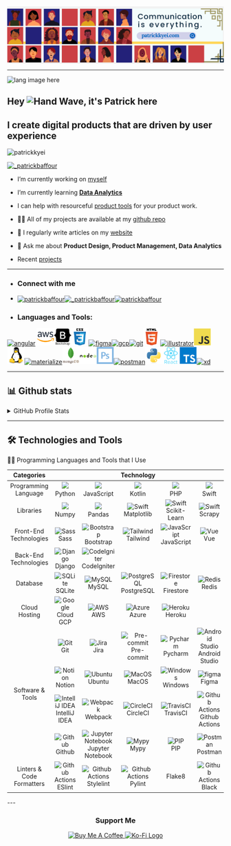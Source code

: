 <img src="./header.png" alt="Github Banner" align="center">

---
<p align="left"><img width=15%" src="lang.gif" alt="lang image here" /></p>

## Hey <img src="https://media.giphy.com/media/hvRJCLFzcasrR4ia7z/giphy.gif" width="28" alt="Hand Wave">, it's Patrick here

## I create digital products that are driven by user experience

![patrickkyei](https://komarev.com/ghpvc/?username=patrickkyei&label=Profile%20views&color=0e75b6&style=flat)

[![_patrickbaffour](https://img.shields.io/twitter/follow/_patrickbaffour?logo=twitter&style=for-the-badge)](https://twitter.com/_patrickbaffour)



- I’m currently working on [myself](https://patrickkyei.com/about "Patrick Kyei")

- I’m currently learning [**Data Analytics**](https://patrickkyei.com/posts/data-analytics-project/ "Cyclistic Data Analytics project")

- I can help with resourceful [product tools](https://patrickkyei.com/posts/product-resource-links/ "product tools") for your product work.

- 👨‍💻 All of my projects are available at my [github repo](https://github.com/PatrickKyei "github repo")

- 📝 I regularly write articles on my [website](https://patrickkyei.com/ "website")

- 💬 Ask me about **Product Design, Product Management, Data Analytics**

- Recent [projects](https://patrickkyei.com/projects/ "Project")

* * *



- ### Connect with me

- [<img align="center" src="https://raw.githubusercontent.com/rahuldkjain/github-profile-readme-generator/master/src/images/icons/Social/linked-in-alt.svg" alt="patrickbaffour" height="30" width="40" class="jop-noMdConv">](https://linkedin.com/in/patrickbaffour)[<img align="center" src="https://raw.githubusercontent.com/rahuldkjain/github-profile-readme-generator/master/src/images/icons/Social/instagram.svg" alt="_patrickbaffour" height="30" width="40" class="jop-noMdConv">](https://instagram.com/_patrickbaffour)[<img align="center" src="https://raw.githubusercontent.com/rahuldkjain/github-profile-readme-generator/master/src/images/icons/Social/dribbble.svg" alt="patrickbaffour" height="30" width="40" class="jop-noMdConv">](https://dribbble.com/patrickbaffour)
- ### Languages and Tools:
    

[<img src="https://angular.io/assets/images/logos/angular/angular.svg" alt="angular" width="40" height="40" class="jop-noMdConv">](https://angular.io) [<img src="https://raw.githubusercontent.com/devicons/devicon/master/icons/amazonwebservices/amazonwebservices-original-wordmark.svg" alt="aws" width="40" height="40" class="jop-noMdConv">](https://aws.amazon.com)[<img src="https://raw.githubusercontent.com/devicons/devicon/master/icons/bootstrap/bootstrap-plain-wordmark.svg" alt="bootstrap" width="40" height="40" class="jop-noMdConv">](https://getbootstrap.com)[<img src="https://raw.githubusercontent.com/devicons/devicon/master/icons/css3/css3-original-wordmark.svg" alt="css3" width="40" height="40" class="jop-noMdConv">](https://www.w3schools.com/css/)[<img src="https://www.vectorlogo.zone/logos/figma/figma-icon.svg" alt="figma" width="40" height="40" class="jop-noMdConv">](https://www.figma.com/)[<img src="https://www.vectorlogo.zone/logos/google_cloud/google_cloud-icon.svg" alt="gcp" width="40" height="40" class="jop-noMdConv">](https://cloud.google.com)[<img src="https://www.vectorlogo.zone/logos/git-scm/git-scm-icon.svg" alt="git" width="40" height="40" class="jop-noMdConv">](https://git-scm.com/)[<img src="https://raw.githubusercontent.com/devicons/devicon/master/icons/html5/html5-original-wordmark.svg" alt="html5" width="40" height="40" class="jop-noMdConv">](https://www.w3.org/html/)[<img src="https://www.vectorlogo.zone/logos/adobe_illustrator/adobe_illustrator-icon.svg" alt="illustrator" width="40" height="40" class="jop-noMdConv">](https://www.adobe.com/in/products/illustrator.html)[<img src="https://raw.githubusercontent.com/devicons/devicon/master/icons/javascript/javascript-original.svg" alt="javascript" width="40" height="40" class="jop-noMdConv">](https://developer.mozilla.org/en-US/docs/Web/JavaScript)[<img src="https://raw.githubusercontent.com/devicons/devicon/master/icons/linux/linux-original.svg" alt="linux" width="40" height="40" class="jop-noMdConv">](https://www.linux.org/)[<img src="https://raw.githubusercontent.com/prplx/svg-logos/5585531d45d294869c4eaab4d7cf2e9c167710a9/svg/materialize.svg" alt="materialize" width="40" height="40" class="jop-noMdConv">](https://materializecss.com/)[<img src="https://raw.githubusercontent.com/devicons/devicon/master/icons/mongodb/mongodb-original-wordmark.svg" alt="mongodb" width="40" height="40" class="jop-noMdConv">](https://www.mongodb.com/)[<img src="https://raw.githubusercontent.com/devicons/devicon/master/icons/nodejs/nodejs-original-wordmark.svg" alt="nodejs" width="40" height="40" class="jop-noMdConv">](https://nodejs.org)[<img src="https://raw.githubusercontent.com/devicons/devicon/master/icons/photoshop/photoshop-line.svg" alt="photoshop" width="40" height="40" class="jop-noMdConv">](https://www.photoshop.com/en)[<img src="https://www.vectorlogo.zone/logos/getpostman/getpostman-icon.svg" alt="postman" width="40" height="40" class="jop-noMdConv">](https://postman.com)[<img src="https://raw.githubusercontent.com/devicons/devicon/master/icons/python/python-original.svg" alt="python" width="40" height="40" class="jop-noMdConv">](https://www.python.org)[<img src="https://raw.githubusercontent.com/devicons/devicon/master/icons/react/react-original-wordmark.svg" alt="react" width="40" height="40" class="jop-noMdConv">](https://reactjs.org/)[<img src="https://raw.githubusercontent.com/devicons/devicon/master/icons/typescript/typescript-original.svg" alt="typescript" width="40" height="40" class="jop-noMdConv">](https://www.typescriptlang.org/)[<img src="https://cdn.worldvectorlogo.com/logos/adobe-xd.svg" alt="xd" width="40" height="40" class="jop-noMdConv">](https://www.adobe.com/products/xd.html)

---
## 📊 Github stats

<details>
    <summary>GitHub Profile Stats</summary>
    <br/>
    <p align="center">

![patrickkyei](https://github-readme-stats.vercel.app/api/top-langs?username=patrickkyei&show_icons=true&locale=en&layout=compact)

![patrickkyei](https://github-readme-stats.vercel.app/api?username=patrickkyei&show_icons=true&theme=default#gh-light-mode-only)

![patrickkyei](https://github-readme-streak-stats.herokuapp.com/?user=patrickkyei&)
    </p>
</details>

---

<!------------------SECTION------------------------------->


## 🛠️ Technologies and Tools

<!-- <details> -->
<summary>🐱‍💻 Programming Languages and Tools that I Use</summary>
<table>
<thead>
  <tr>
    <th>Categories</th>
    <th colspan="5">Technology</th>
  </tr>
</thead>
<tbody align="center">
  <tr>
    <td>Programming Language</td>
    <td>
        <img src="https://img.shields.io/badge/Python-FFD43B?style=for-the-badge&logo=python&logoColor=darkgreen "/>
        <br>Python
    </td>
    <td>
        <img src="https://img.shields.io/badge/JavaScript-323330?style=for-the-badge&logo=javascript&logoColor=F7DF1E"  />
        <br>JavaScript
    </td>
    <td>
        <img src="https://img.shields.io/badge/Kotlin-0095D5?&style=for-the-badge&logo=kotlin&logoColor=white"  />
        <br>Kotlin
    </td>
    <td>
        <img src="https://img.shields.io/badge/PHP-777BB4?style=for-the-badge&logo=php&logoColor=white"  />
        <br>PHP
    </td>
    <td>
        <img src="https://img.shields.io/badge/Swift-FA7343?style=for-the-badge&logo=swift&logoColor=white"  />
        <br>Swift
    </td>
  </tr>
  <tr>
    <td>Libraries</td>
    <td>
        <img src="https://img.shields.io/badge/Numpy-777BB4?style=for-the-badge&logo=numpy&logoColor=white"  />
        <br>Numpy
    </td>
    <td>
        <img src="https://img.shields.io/badge/Pandas-2C2D72?style=for-the-badge&logo=pandas&logoColor=white"  />
        <br>Pandas
    </td>
    <td>
        <img src="https://img.shields.io/badge/Swift-FA7343?style=for-the-badge&logo=swift&logoColor=white" alt="Swift"  />
        <br>Matplotlib
    </td>
    <td>
        <img src="https://img.shields.io/badge/scikit_learn-F7931E?style=for-the-badge&logo=scikit-learn&logoColor=white" alt="Swift"  />
        <br>Scikit-Learn
    </td>
    <td>
        <img src="https://img.shields.io/badge/Swift-FA7343?style=for-the-badge&logo=swift&logoColor=white" alt="Swift"  />
        <br>Scrapy
    </td>
  </tr>
  <tr>
    <td>Front-End Technologies</td>
    <td>
        <img src="https://img.shields.io/badge/Sass-CC6699?style=for-the-badge&logo=sass&logoColor=white" alt="Sass"  />
        <br>Sass
    </td>
    <td>
        <img src="https://img.shields.io/badge/Bootstrap-563D7C?style=for-the-badge&logo=bootstrap&logoColor=white" alt="Bootstrap"  />
        <br>Bootstrap
    </td>
    <td>
        <img src="https://img.shields.io/badge/Tailwind_CSS-38B2AC?style=for-the-badge&logo=tailwind-css&logoColor=white" alt="Tailwind"  />
        <br>Tailwind
    </td>
    <td>
        <img src="https://img.shields.io/badge/JavaScript-323330?style=for-the-badge&logo=javascript&logoColor=F7DF1E" alt="JavaScript"  />
        <br>JavaScript
    </td>
    <td>
        <img src="https://img.shields.io/badge/Vue.js-35495E?style=for-the-badge&logo=vuedotjs&logoColor=4FC08D" alt="Vue"  />
        <br>Vue
    </td>
  </tr>
  <tr>
    <td>Back-End Technologies</td>
    <td>
        <img src="https://img.shields.io/badge/Django-092E20?style=for-the-badge&logo=django&logoColor=green" alt="Django"  />
        <br>Django
    </td>
    <td>
        <img src=" https://img.shields.io/badge/DJANGO-REST-ff1709?style=for-the-badge&logo=django&logoColor=white&color=ff1709&labelColor=gray" alt="CodeIgniter"  />
        <br>CodeIgniter
    </td>
    <td></td>
    <td></td>
    <td></td>
  </tr>
  <tr>
    <td>Database</td>
    <td>
        <img src="./img/sqlite.svg" height="48" width="96px" alt="SQLite" />
        <br>SQLite
    </td>
    <td>
        <img src="./img/mysql-original.svg" height="48" width="96px" alt="MySQL" />
        <br>MySQL
    </td>
    <td>
        <img src="./img/postgresql.svg" height="48" width="96px" alt="PostgreSQL" />
        <br>PostgreSQL
    </td>
    <td>
        <img src="./img/firestore.svg" height="48" width="96px" alt="Firestore" />
        <br>Firestore
    </td>
    <td>
        <img src="./img/redis.svg" height="48" width="96px" alt="Redis" />
        <br>Redis
    </td>
  </tr>
  <tr>
    <td>Cloud Hosting</td>
    <td>
        <img src="https://img.shields.io/badge/Google_Cloud-4285F4?style=for-the-badge&logo=google-cloud&logoColor=white" alt="Google Cloud" />
        <br>GCP
    </td>
    <td>
        <img src="https://img.shields.io/badge/Amazon_AWS-232F3E?style=for-the-badge&logo=amazon-aws&logoColor=white" alt="AWS" />
        <br>AWS
    </td>
    <td>
        <img src="https://img.shields.io/badge/microsoft%20azure-0089D6?style=for-the-badge&logo=microsoft-azure&logoColor=white" alt="Azure" />
        <br>Azure
    </td>
    <td>
        <img src="https://img.shields.io/badge/Heroku-430098?style=for-the-badge&logo=heroku&logoColor=white" alt="Heroku" />
        <br>Heroku
    </td>
    <td></td>
  </tr>
  <tr>
    <td rowspan="4">Software & Tools</td>
    <td>
        <img src="https://img.shields.io/badge/GitKraken-179287?style=for-the-badge&logo=GitKraken&logoColor=white" alt="Git" />
        <br>Git
    </td>
    <td>
        <img src="https://img.shields.io/badge/Jira-0052CC?style=for-the-badge&logo=Jira&logoColor=white" alt="Jira" />
        <br>Jira
    </td>
    <td>
        <img src="./img/pre-commit.svg" height="48" width="48px" alt="Pre-commit" />
        <br>Pre-commit
    </td>
    <td>
        <img src="https://img.shields.io/badge/pycharm-143?style=for-the-badge&logo=pycharm&logoColor=black&color=black&labelColor=green" alt="Pycharm" />
        <br>Pycharm
    </td>
    <td>
        <img src="https://img.shields.io/badge/Android_Studio-3DDC84?style=for-the-badge&logo=android-studio&logoColor=white" alt="Android Studio" />
        <br>Android Studio
    </td>
  </tr>
  <tr>
    <td>
        <img src="https://img.shields.io/badge/Notion-000000?style=for-the-badge&logo=notion&logoColor=white" alt="Notion" />
        <br>Notion
    </td>
    <td>
        <img src="https://img.shields.io/badge/Ubuntu-E95420?style=for-the-badge&logo=ubuntu&logoColor=white" alt="Ubuntu" />
        <br>Ubuntu
    </td>
    <td>
        <img src="https://img.shields.io/badge/mac%20os-000000?style=for-the-badge&logo=apple&logoColor=white" alt="MacOS" />
        <br>MacOS
    </td>
    <td>
        <img src="https://img.shields.io/badge/Windows-0078D6?style=for-the-badge&logo=windows&logoColor=white" alt="Windows" />
        <br>Windows
    </td>
    <td>
        <img src="https://img.shields.io/badge/Figma-F24E1E?style=for-the-badge&logo=figma&logoColor=white" alt="figma"   >
        <br>Figma 
    </td>
  </tr>
  <tr>
    <td>
        <img src="https://img.shields.io/badge/IntelliJIDEA-000000.svg?style=for-the-badge&logo=intellij-idea&logoColor=white" alt="IntelliJ IDEA" />
        <br>IntelliJ IDEA
    </td>
    <td>
        <img src="https://img.shields.io/badge/Webpack-8DD6F9?style=for-the-badge&logo=Webpack&logoColor=white" alt="Webpack" />
        <br>Webpack
    </td>
    <td>
        <img src="https://img.shields.io/badge/circleci-343434?style=for-the-badge&logo=circleci&logoColor=white" alt="CircleCI" />
        <br>CircleCI
    </td>
    <td>
        <img src="https://img.shields.io/badge/travis_CI-3EAAAF?style=for-the-badge&logo=travisci&logoColor=white" alt="TravisCI" />
        <br>TravisCI
    </td>
    <td>
        <img src="https://img.shields.io/badge/GitHub_Actions-2088FF?style=for-the-badge&logo=github-actions&logoColor=white" alt="Github Actions" />
        <br>Github Actions
    </td>
  </tr>
  <tr>
    <td>
        <img src="https://img.shields.io/badge/GitKraken-179287?style=for-the-badge&logo=GitKraken&logoColor=white" alt="Github" />
        <br>Github
    </td>
    <td>
        <img src="https://img.shields.io/badge/Jupyter-F37626.svg?&style=for-the-badge&logo=Jupyter&logoColor=white" alt="Jupyter Notebook" />
        <br>Jupyter Notebook
    </td>
    <td>
        <img src="https://img.shields.io/badge/Numpy-777BB4?style=for-the-badge&logo=numpy&logoColor=white" alt="Mypy" />
        <br>Mypy
    </td>
    <td>
        <img src="./img/pip.svg" height="48" width="96px" alt="PIP" />
        <br>PIP
    </td>
    <td>
        <img src="https://img.shields.io/badge/Postman-FF6C37?style=for-the-badge&logo=Postman&logoColor=white" alt="Postman" />
        <br>Postman
    </td>
  </tr>
  <tr>
    <td>Linters & Code Formatters</td>
    <td>
        <img src="https://img.shields.io/badge/eslint-3A33D1?style=for-the-badge&logo=eslint&logoColor=white" alt="Github Actions" />
        <br>ESlint
    </td>
    <td>
        <img src="https://img.shields.io/badge/stylelint-000?style=for-the-badge&logo=stylelint&logoColor=white" alt="Github Actions" />
        <br>Stylelint
    </td>
    <td>
        <img src="https://img.shields.io/badge/stylelint-000?style=for-the-badge&logo=stylelint&logoColor=white" alt="Github Actions" />
        <br>Pylint
    </td>
    <td>
        Flake8
    </td>
    <td>
        <img src=" https://img.shields.io/badge/stylelint-000?style=for-the-badge&logo=stylelint&logoColor=white" alt="Github Actions" />
        <br>Black
    </td>
  </tr>
</tbody>
</table>
<!-- </details> -->
---

<!------------------SECTION------------------------------->

<div align="center">
    <h3>Support Me</h3>
    <p>
        <a href="https://www.buymeacoffee.com/patrickbaffour" target="_blank">
            <img src="https://img.shields.io/badge/Buy_Me_A_Coffee-FFDD00?style=for-the-badge&logo=buy-me-a-coffee&logoColor=black" alt="Buy Me A Coffee" >
        </a>
        <a href="https://ko-fi.com/patrickkyei">
            <img src="https://img.shields.io/badge/Ko--fi-F16061?style=for-the-badge&logo=ko-fi&logoColor=white" alt="Ko-Fi Logo">
        </a>
    </p>
</div>

<!-- 
📊 **This Week I Spent My Time On**

```text
⌚︎ Time Zone: Accra/UTC

💬 Programming Languages: 
Python                   3 hrs 46 mins       █████████████░░░░░░░░░░░░   55.4% 
YAML                     1 hr 16 mins        ████░░░░░░░░░░░░░░░░░░░░░   18.79% 
INI                      38 mins             ██░░░░░░░░░░░░░░░░░░░░░░░   9.45% 
Text                     38 mins             ██░░░░░░░░░░░░░░░░░░░░░░░   9.35% 
requirements-pro.txt     18 mins             █░░░░░░░░░░░░░░░░░░░░░░░░   4.61%

🔥 Editors: 
PyCharm                  6 hrs 42 mins       ████████████████████████░   98.21% 
VS Code                  7 mins              ░░░░░░░░░░░░░░░░░░░░░░░░░   1.79%

🐱‍💻 Projects: 
oneBarangay-REST-API     6 hrs 44 mins       ████████████████████████░   98.85% 
docker                   4 mins              ░░░░░░░░░░░░░░░░░░░░░░░░░   1.15%

💻 Operating System: 
Windows                  6 hrs 44 mins       ████████████████████████░   98.85% 
Linux                    4 mins              ░░░░░░░░░░░░░░░░░░░░░░░░░   1.15% -->
